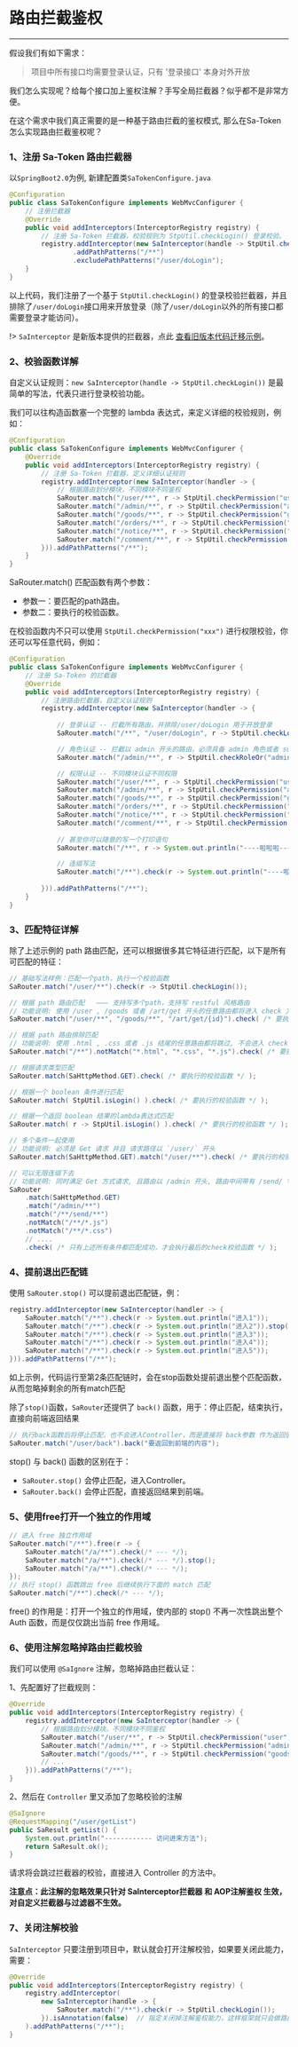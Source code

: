 # 路由拦截鉴权
--- 

假设我们有如下需求：
> 项目中所有接口均需要登录认证，只有 '登录接口' 本身对外开放

我们怎么实现呢？给每个接口加上鉴权注解？手写全局拦截器？似乎都不是非常方便。

在这个需求中我们真正需要的是一种基于路由拦截的鉴权模式, 那么在Sa-Token怎么实现路由拦截鉴权呢？



### 1、注册 Sa-Token 路由拦截器
以`SpringBoot2.0`为例, 新建配置类`SaTokenConfigure.java`
``` java 
@Configuration
public class SaTokenConfigure implements WebMvcConfigurer {
	// 注册拦截器
	@Override
	public void addInterceptors(InterceptorRegistry registry) {
		// 注册 Sa-Token 拦截器，校验规则为 StpUtil.checkLogin() 登录校验。
		registry.addInterceptor(new SaInterceptor(handle -> StpUtil.checkLogin()))
				.addPathPatterns("/**")
				.excludePathPatterns("/user/doLogin"); 
	}
}
```
以上代码，我们注册了一个基于 `StpUtil.checkLogin()` 的登录校验拦截器，并且排除了`/user/doLogin`接口用来开放登录（除了`/user/doLogin`以外的所有接口都需要登录才能访问）。

!> `SaInterceptor` 是新版本提供的拦截器，点此 [查看旧版本代码迁移示例](https://blog.csdn.net/shengzhang_/article/details/126458949)。

### 2、校验函数详解  
自定义认证规则：`new SaInterceptor(handle -> StpUtil.checkLogin())` 是最简单的写法，代表只进行登录校验功能。

我们可以往构造函数塞一个完整的 lambda 表达式，来定义详细的校验规则，例如：

``` java 
@Configuration
public class SaTokenConfigure implements WebMvcConfigurer {
	@Override
	public void addInterceptors(InterceptorRegistry registry) {
		// 注册 Sa-Token 拦截器，定义详细认证规则 
		registry.addInterceptor(new SaInterceptor(handler -> {
			// 根据路由划分模块，不同模块不同鉴权 
			SaRouter.match("/user/**", r -> StpUtil.checkPermission("user"));
			SaRouter.match("/admin/**", r -> StpUtil.checkPermission("admin"));
			SaRouter.match("/goods/**", r -> StpUtil.checkPermission("goods"));
			SaRouter.match("/orders/**", r -> StpUtil.checkPermission("orders"));
			SaRouter.match("/notice/**", r -> StpUtil.checkPermission("notice"));
			SaRouter.match("/comment/**", r -> StpUtil.checkPermission("comment"));
		})).addPathPatterns("/**");
	}
}
```

SaRouter.match() 匹配函数有两个参数：
- 参数一：要匹配的path路由。
- 参数二：要执行的校验函数。

在校验函数内不只可以使用 `StpUtil.checkPermission("xxx")` 进行权限校验，你还可以写任意代码，例如：

``` java 
@Configuration
public class SaTokenConfigure implements WebMvcConfigurer {
	// 注册 Sa-Token 的拦截器
	@Override
	public void addInterceptors(InterceptorRegistry registry) {
		// 注册路由拦截器，自定义认证规则 
		registry.addInterceptor(new SaInterceptor(handler -> {
			
			// 登录认证 -- 拦截所有路由，并排除/user/doLogin 用于开放登录 
			SaRouter.match("/**", "/user/doLogin", r -> StpUtil.checkLogin());

			// 角色认证 -- 拦截以 admin 开头的路由，必须具备 admin 角色或者 super-admin 角色才可以通过认证 
			SaRouter.match("/admin/**", r -> StpUtil.checkRoleOr("admin", "super-admin"));

			// 权限认证 -- 不同模块认证不同权限 
			SaRouter.match("/user/**", r -> StpUtil.checkPermission("user"));
			SaRouter.match("/admin/**", r -> StpUtil.checkPermission("admin"));
			SaRouter.match("/goods/**", r -> StpUtil.checkPermission("goods"));
			SaRouter.match("/orders/**", r -> StpUtil.checkPermission("orders"));
			SaRouter.match("/notice/**", r -> StpUtil.checkPermission("notice"));
			SaRouter.match("/comment/**", r -> StpUtil.checkPermission("comment"));
			
			// 甚至你可以随意的写一个打印语句
			SaRouter.match("/**", r -> System.out.println("----啦啦啦----"));

            // 连缀写法
            SaRouter.match("/**").check(r -> System.out.println("----啦啦啦----"));
			
		})).addPathPatterns("/**");
	}
}
```


### 3、匹配特征详解

除了上述示例的 path 路由匹配，还可以根据很多其它特征进行匹配，以下是所有可匹配的特征：

``` java
// 基础写法样例：匹配一个path，执行一个校验函数 
SaRouter.match("/user/**").check(r -> StpUtil.checkLogin());

// 根据 path 路由匹配   ——— 支持写多个path，支持写 restful 风格路由 
// 功能说明: 使用 /user , /goods 或者 /art/get 开头的任意路由都将进入 check 方法
SaRouter.match("/user/**", "/goods/**", "/art/get/{id}").check( /* 要执行的校验函数 */ );

// 根据 path 路由排除匹配 
// 功能说明: 使用 .html , .css 或者 .js 结尾的任意路由都将跳过, 不会进入 check 方法
SaRouter.match("/**").notMatch("*.html", "*.css", "*.js").check( /* 要执行的校验函数 */ );

// 根据请求类型匹配 
SaRouter.match(SaHttpMethod.GET).check( /* 要执行的校验函数 */ );

// 根据一个 boolean 条件进行匹配 
SaRouter.match( StpUtil.isLogin() ).check( /* 要执行的校验函数 */ );

// 根据一个返回 boolean 结果的lambda表达式匹配 
SaRouter.match( r -> StpUtil.isLogin() ).check( /* 要执行的校验函数 */ );

// 多个条件一起使用 
// 功能说明: 必须是 Get 请求 并且 请求路径以 `/user/` 开头 
SaRouter.match(SaHttpMethod.GET).match("/user/**").check( /* 要执行的校验函数 */ );

// 可以无限连缀下去 
// 功能说明: 同时满足 Get 方式请求, 且路由以 /admin 开头, 路由中间带有 /send/ 字符串, 路由结尾不能是 .js 和 .css
SaRouter
	.match(SaHttpMethod.GET)
	.match("/admin/**")
	.match("/**/send/**") 
	.notMatch("/**/*.js")
	.notMatch("/**/*.css")
	// ....
	.check( /* 只有上述所有条件都匹配成功，才会执行最后的check校验函数 */ );
```



### 4、提前退出匹配链 
使用 `SaRouter.stop()` 可以提前退出匹配链，例：

``` java
registry.addInterceptor(new SaInterceptor(handler -> {
	SaRouter.match("/**").check(r -> System.out.println("进入1"));
	SaRouter.match("/**").check(r -> System.out.println("进入2")).stop();
	SaRouter.match("/**").check(r -> System.out.println("进入3"));
	SaRouter.match("/**").check(r -> System.out.println("进入4"));
	SaRouter.match("/**").check(r -> System.out.println("进入5"));
})).addPathPatterns("/**");
```
如上示例，代码运行至第2条匹配链时，会在stop函数处提前退出整个匹配函数，从而忽略掉剩余的所有match匹配 

除了`stop()`函数，`SaRouter`还提供了 `back()` 函数，用于：停止匹配，结束执行，直接向前端返回结果
``` java
// 执行back函数后将停止匹配，也不会进入Controller，而是直接将 back参数 作为返回值输出到前端
SaRouter.match("/user/back").back("要返回到前端的内容");
```

stop() 与 back() 函数的区别在于：
- `SaRouter.stop()` 会停止匹配，进入Controller。
- `SaRouter.back()` 会停止匹配，直接返回结果到前端。


### 5、使用free打开一个独立的作用域

``` java
// 进入 free 独立作用域 
SaRouter.match("/**").free(r -> {
	SaRouter.match("/a/**").check(/* --- */);
	SaRouter.match("/a/**").check(/* --- */).stop();
	SaRouter.match("/a/**").check(/* --- */);
});
// 执行 stop() 函数跳出 free 后继续执行下面的 match 匹配 
SaRouter.match("/**").check(/* --- */);
```

free() 的作用是：打开一个独立的作用域，使内部的 stop() 不再一次性跳出整个 Auth 函数，而是仅仅跳出当前 free 作用域。


### 6、使用注解忽略掉路由拦截校验

我们可以使用 `@SaIgnore` 注解，忽略掉路由拦截认证：

1、先配置好了拦截规则：
``` java
@Override
public void addInterceptors(InterceptorRegistry registry) {
	registry.addInterceptor(new SaInterceptor(handler -> {
		// 根据路由划分模块，不同模块不同鉴权 
		SaRouter.match("/user/**", r -> StpUtil.checkPermission("user"));
		SaRouter.match("/admin/**", r -> StpUtil.checkPermission("admin"));
		SaRouter.match("/goods/**", r -> StpUtil.checkPermission("goods"));
		// ... 
	})).addPathPatterns("/**");
}
```

2、然后在 `Controller` 里又添加了忽略校验的注解
``` java
@SaIgnore
@RequestMapping("/user/getList")
public SaResult getList() {
	System.out.println("------------ 访问进来方法"); 
	return SaResult.ok(); 
}
```

请求将会跳过拦截器的校验，直接进入 Controller 的方法中。

**注意点：此注解的忽略效果只针对 SaInterceptor拦截器 和 AOP注解鉴权 生效，对自定义拦截器与过滤器不生效。**


### 7、关闭注解校验

`SaInterceptor` 只要注册到项目中，默认就会打开注解校验，如果要关闭此能力，需要：

``` java
@Override
public void addInterceptors(InterceptorRegistry registry) {
	registry.addInterceptor(
		new SaInterceptor(handle -> {
			SaRouter.match("/**").check(r -> StpUtil.checkLogin());
		}).isAnnotation(false)  // 指定关闭掉注解鉴权能力，这样框架就只会做路由拦截校验了 
	).addPathPatterns("/**");
}
```